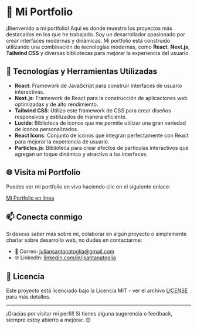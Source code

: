 # 🌟 Mi Portfolio

¡Bienvenido a mi portfolio! Aquí es donde muestro los proyectos más destacados en los que he trabajado. Soy un desarrollador apasionado por crear interfaces modernas y dinámicas. Mi portfolio está construido utilizando una combinación de tecnologías modernas, como **React**, **Next.js**, **Tailwind CSS** y diversas bibliotecas para mejorar la experiencia del usuario.

## 🚀 Tecnologías y Herramientas Utilizadas

- **React**: Framework de JavaScript para construir interfaces de usuario interactivas.
- **Next.js**: Framework de React para la construcción de aplicaciones web optimizadas y de alto rendimiento.
- **Tailwind CSS**: Utilizo este framework de CSS para crear diseños responsivos y estilizados de manera eficiente.
- **Lucide**: Biblioteca de iconos que me permite utilizar una gran variedad de íconos personalizados.
- **React Icons**: Conjunto de iconos que integran perfectamente con React para mejorar la experiencia de usuario.
- **Particles.js**: Biblioteca para crear efectos de partículas interactivos que agregan un toque dinámico y atractivo a las interfaces.

## 🌐 Visita mi Portfolio

Puedes ver mi portfolio en vivo haciendo clic en el siguiente enlace:

[Mi Portfolio en línea](https:/juliansantanatoglia.netlify.app)

## 📫 Conecta conmigo

Si deseas saber más sobre mí, colaborar en algún proyecto o simplemente charlar sobre desarrollo web, no dudes en contactarme:

- 📧 Correo: [juliansantanatoglia@gmail.com](mailto:juliansantanatoglia@gmail.com)
- 🌐 LinkedIn: [linkedin.com/in/jsantanatoglia](https://www.linkedin.com/in/jsantanatoglia)

## 📝 Licencia

Este proyecto está licenciado bajo la Licencia MIT - ver el archivo [LICENSE](LICENSE) para más detalles.

---

¡Gracias por visitar mi perfil! Si tienes alguna sugerencia o feedback, siempre estoy abierto a mejorar. 😊
